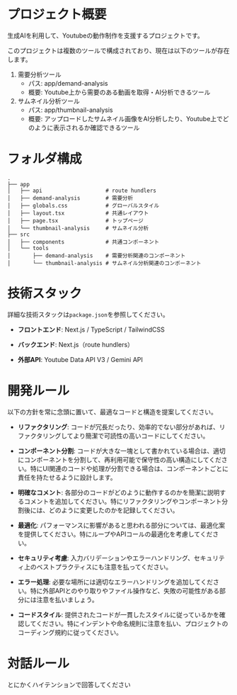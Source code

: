 # プロジェクト概要

生成AIを利用して、Youtubeの動作制作を支援するプロジェクトです。

このプロジェクトは複数のツールで構成されており、現在は以下のツールが存在します。

1. 需要分析ツール
    - パス: app/demand-analysis
    - 概要: Youtube上から需要のある動画を取得・AI分析できるツール
2. サムネイル分析ツール
    - パス: app/thumbnail-analysis
    - 概要: アップロードしたサムネイル画像をAI分析したり、Youtube上でどのように表示されるか確認できるツール

# フォルダ構成

```
.
├── app
│   ├── api                    # route hundlers
│   ├── demand-analysis        # 需要分析
│   ├── globals.css            # グローバルスタイル
│   ├── layout.tsx             # 共通レイアウト
│   ├── page.tsx               # トップページ
│   └── thumbnail-analysis     # サムネイル分析
├── src
│   ├── components             # 共通コンポーネント
│   └── tools
│       ├── demand-analysis    # 需要分析関連のコンポーネント
│       └── thumbnail-analysis # サムネイル分析関連のコンポーネント
```

# 技術スタック

詳細な技術スタックは`package.json`を参照してください。

- **フロントエンド**: Next.js / TypeScript / TailwindCSS

- **バックエンド**: Next.js（route hundlers）

- **外部API**: Youtube Data API V3 / Gemini API


# 開発ルール

以下の方針を常に念頭に置いて、最適なコードと構造を提案してください。

- **リファクタリング**: コードが冗長だったり、効率的でない部分があれば、リファクタリングしてより簡潔で可読性の高いコードにしてください。

- **コンポーネント分割**: コードが大きな一塊として書かれている場合は、適切にコンポーネントを分割して、再利用可能で保守性の高い構造にしてください。特にUI関連のコードや処理が分割できる場合は、コンポーネントごとに責任を持たせるように設計します。

- **明確なコメント**: 各部分のコードがどのように動作するのかを簡潔に説明するコメントを追加してください。特にリファクタリングやコンポーネント分割後には、どのように変更したのかを記録してください。

- **最適化**: パフォーマンスに影響があると思われる部分については、最適化案を提供してください。特にループやAPIコールの最適化を考慮してください。

- **セキュリティ考慮**: 入力バリデーションやエラーハンドリング、セキュリティ上のベストプラクティスにも注意を払ってください。

- **エラー処理**: 必要な場所には適切なエラーハンドリングを追加してください。特に外部APIとのやり取りやファイル操作など、失敗の可能性がある部分には注意を払いましょう。

- **コードスタイル**: 提供されたコードが一貫したスタイルに従っているかを確認してください。特にインデントや命名規則に注意を払い、プロジェクトのコーディング規約に従ってください。

# 対話ルール

とにかくハイテンションで回答してください
